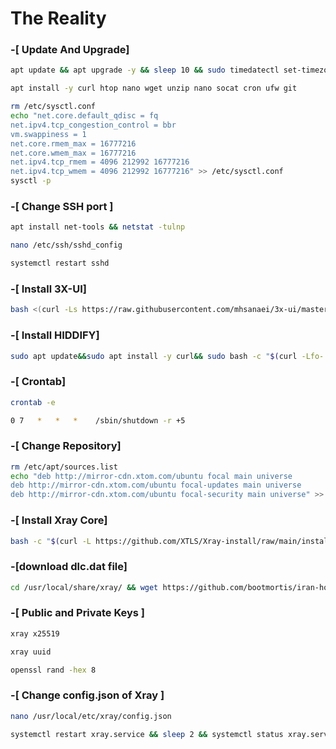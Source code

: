 # The Reality

### -[ Update And Upgrade]
```bash
apt update && apt upgrade -y && sleep 10 && sudo timedatectl set-timezone Asia/Tehran && reboot
```
```bash
apt install -y curl htop nano wget unzip nano socat cron ufw git
```
```bash
rm /etc/sysctl.conf
echo "net.core.default_qdisc = fq
net.ipv4.tcp_congestion_control = bbr
vm.swappiness = 1
net.core.rmem_max = 16777216
net.core.wmem_max = 16777216
net.ipv4.tcp_rmem = 4096 212992 16777216
net.ipv4.tcp_wmem = 4096 212992 16777216" >> /etc/sysctl.conf
sysctl -p
```
### -[ Change SSH port ]
```bash
apt install net-tools && netstat -tulnp
```
```bash
nano /etc/ssh/sshd_config
```
```bash
systemctl restart sshd
```
### -[ Install 3X-UI]
```bash
bash <(curl -Ls https://raw.githubusercontent.com/mhsanaei/3x-ui/master/install.sh)
```
### -[ Install HIDDIFY]
```bash
sudo apt update&&sudo apt install -y curl&& sudo bash -c "$(curl -Lfo- https://raw.githubusercontent.com/hiddify/hiddify-config/main/common/download_install.sh)"
```
### -[ Crontab]
```bash
crontab -e
```
```bash
0 7   *   *   *    /sbin/shutdown -r +5
```
### -[ Change Repository]
```bash
rm /etc/apt/sources.list
echo "deb http://mirror-cdn.xtom.com/ubuntu focal main universe
deb http://mirror-cdn.xtom.com/ubuntu focal-updates main universe
deb http://mirror-cdn.xtom.com/ubuntu focal-security main universe" >> /etc/apt/sources.list
```
### -[ Install Xray Core]
```bash
bash -c "$(curl -L https://github.com/XTLS/Xray-install/raw/main/install-release.sh)" @ install --beta -u root
```
### -[download dlc.dat file]

```bash
cd /usr/local/share/xray/ && wget https://github.com/bootmortis/iran-hosted-domains/releases/latest/download/iran.dat && wget https://github.com/v2fly/domain-list-community/releases/latest/download/dlc.dat && cd
```

### -[ Public and Private Keys ]
```bash
xray x25519
```
```bash
xray uuid
```
```bash
openssl rand -hex 8
```
### -[ Change config.json of Xray ]
```bash
nano /usr/local/etc/xray/config.json
```
```bash
systemctl restart xray.service && sleep 2 && systemctl status xray.service
```
